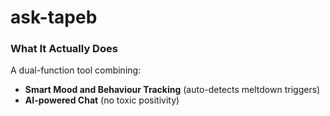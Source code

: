 # ask-tapeb

### What It Actually Does
A dual-function tool combining:
- **Smart Mood and Behaviour Tracking** (auto-detects meltdown triggers)
- **AI-powered Chat** (no toxic positivity)
